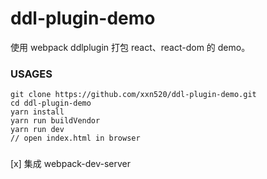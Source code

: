 # ddl-plugin-demo
使用 webpack ddlplugin 打包 react、react-dom 的 demo。
### USAGES
```
git clone https://github.com/xxn520/ddl-plugin-demo.git
cd ddl-plugin-demo
yarn install
yarn run buildVendor
yarn run dev
// open index.html in browser
```

###
[x] 集成 webpack-dev-server
